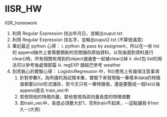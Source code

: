 # IISR_HW
IISR_homework

1) 利用 Regular Expression 找出年月日，並輸出ouput.txt
2) 利用 Regular Expression 找名字，並輸出ouput2.txt (不算很滿意)
3) 筆記最近 python 心得：
    i. python 為 pass by assigment，所以在一些 list 的 append操作上會需要開新的空間儲存原始資料，以免後面對資料進行clear()時，所有相關有用到的object通通會一起被clear()掉
    ii. dict包 list的用法可以參考後處理那篇
    iii. regEXP 跟結巴參考 weather
4) 刻苦銘心的實驗心得：
  LogisticRegression 中，fit()使用上有幾項注意事項
    1. 針對參數X，為所謂的測試樣本集，實驗下來發現每一筆樣本data的特徵值都要以list形式儲存，若今天只有一筆特徵值，還是要壓成一個list以後append進去      train_vec中
    2. 若依照他的特徵向量，那他會視為該向量長度的特徵值數
    3. 其train_vec中，長度必須要大於1，否則train不起來，--這點讓我卡hen久--(大哭)


